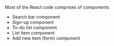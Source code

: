 Most of the React code comprises of components
 - Search bar component
 - Sign-up component
 - To-do list component
  - List item component
  - Add new item (form) component
